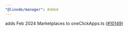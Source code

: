 ```yaml
---
"@linode/manager": Added
---
```


adds Feb 2024 Marketplaces to oneClickApps.ts ([#10149](https://github.com/linode/manager/pull/10149))
